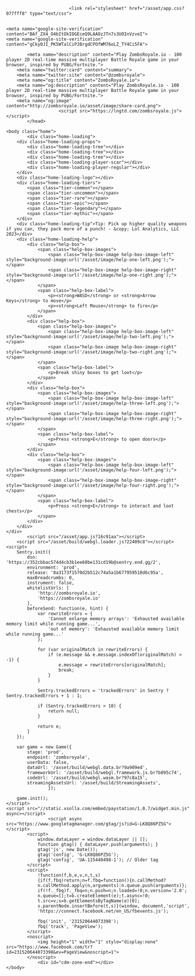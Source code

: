 <!DOCTYPE html>
<html lang="en">
    <head>
        <meta charset="UTF-8">
        <meta name="viewport" content="width=device-width, initial-scale=1.0, maximum-scale=1.0, user-scalable=0">
        <meta name="facebook-domain-verification" content="rqsdwhkm3cd7bdia50dim89maue974" />
        <title>Zombs Royale - 100 Player 2D Real-Time Battle Royale</title>
                        <link rel="stylesheet" type="text/css" href="https://fonts.googleapis.com/css?family=Open+Sans:400,600">

                            <link rel="stylesheet" href="/asset/app.css?077fff8" type="text/css">
                    

    <meta name="google-site-verification" content="BAf_ZX4_O4bItOkIOGEceQ9LAAOzJTn7s3UOInVzveI">
    <meta name="google-site-verification" content="gCky0JI_PK5WTalCiPJBrgdCPOfWM76oLZ_TY4Ci5FA">

            <meta name="description" content="Play ZombsRoyale.io - 100 player 2D real-time massive multiplayer Battle Royale game in your browser, inspired by PUBG/Fortnite.">
        <meta name="twitter:card" content="summary">
        <meta name="twitter:site" content="@zombsroyale">
        <meta name="og:title" content="ZombsRoyale.io">
        <meta name="og:description" content="Play ZombsRoyale.io - 100 player 2D real-time massive multiplayer Battle Royale game in your browser, inspired by PUBG/Fortnite.">
        <meta name="og:image" content="http://zombsroyale.io/asset/image/share-card.png">
                        <script src="https://lngtd.com/zombsroyale.js"></script>
            </head>

    <body class="home">
            <div class="home-loading">
        <div class="home-loading-props">
            <div class="home-loading-tree"></div>
            <div class="home-loading-tree"></div>
            <div class="home-loading-tree"></div>
            <div class="home-loading-player-scar"></div>
            <div class="home-loading-player-regular"></div>
        </div>
        <div class="home-loading-logo"></div>
        <div class="home-loading-tiers">
            <span class="tier-common"></span>
            <span class="tier-uncommon"></span>
            <span class="tier-rare"></span>
            <span class="tier-epic"></span>
            <span class="tier-legendary"></span>
            <span class="tier-mythic"></span>
        </div>
        <div class="home-loading-tip">Tip: Pick up higher quality weapons if you can, they pack more of a punch! - &copy; Lol Analytics, LLC 2023</div>
        <div class="home-loading-help">
            <div class="help-box">
                <span class="help-box-images">
                    <span class="help-box-image help-box-image-left" style="background-image:url('/asset/image/help-one-left.png');"></span>
                    <span class="help-box-image help-box-image-right" style="background-image:url('/asset/image/help-one-right.png');"></span>
                </span>
                <span class="help-box-label">
                    <p><strong>WASD</strong> or <strong>Arrow Keys</strong> to move</p>
                    <p><strong>Left Mouse</strong> to fire</p>
                </span>
            </div>
            <div class="help-box">
                <span class="help-box-images">
                    <span class="help-box-image help-box-image-left" style="background-image:url('/asset/image/help-two-left.png');"></span>
                    <span class="help-box-image help-box-image-right" style="background-image:url('/asset/image/help-two-right.png');"></span>
                </span>
                <span class="help-box-label">
                    <p>Break shiny boxes to get loot</p>
                </span>
            </div>
            <div class="help-box">
                <span class="help-box-images">
                    <span class="help-box-image help-box-image-left" style="background-image:url('/asset/image/help-three-left.png');"></span>
                    <span class="help-box-image help-box-image-right" style="background-image:url('/asset/image/help-three-right.png');"></span>
                </span>
                <span class="help-box-label">
                    <p>Press <strong>E</strong> to open doors</p>
                </span>
            </div>
            <div class="help-box">
                <span class="help-box-images">
                    <span class="help-box-image help-box-image-left" style="background-image:url('/asset/image/help-four-left.png');"></span>
                    <span class="help-box-image help-box-image-right" style="background-image:url('/asset/image/help-four-right.png');"></span>
                </span>
                <span class="help-box-label">
                    <p>Press <strong>E</strong> to interact and loot chests</p>
                </span>
            </div>
        </div>
    </div>
            <script src="/asset/app.js?16c91aa"></script>
        <script src="/asset/build/webgl.loader.js?22409c8"></script>
    <script>
        Sentry.init({
            dsn: 'https://352cbbac574d4cb3b1ee60be131cd19b@sentry.end.gg/2',
            environment: 'prod',
            release: '8a3173f1570d2b512c74a5a1b677959518d6c95a',
            maxBreadcrumbs: 0,
            instrument: false,
            whitelistUrls: [
                'http://zombsroyale.io',
                'https://zombsroyale.io'
            ],
            beforeSend: function(e, hint) {
                var rewriteErrors = {
                    'Cannot enlarge memory arrays': 'Exhausted available memory limit while running game...',
                    'out of memory': 'Exhausted available memory limit while running game...'
                };

                for (var originalMatch in rewriteErrors) {
                    if (e.message && e.message.indexOf(originalMatch) > -1) {
                        e.message = rewriteErrors[originalMatch];
                        break;
                    }
                }

                Sentry.trackedErrors = 'trackedErrors' in Sentry ? Sentry.trackedErrors + 1 : 1;

                if (Sentry.trackedErrors > 10) {
                    return null;
                }

                return e;
            }
        });

        var game = new Game({
            stage: 'prod',
            endpoint: 'zombsroyale',
            userData: false,
            dataUrl: '/asset/build/webgl.data.br?9a909ed',
            frameworkUrl: '/asset/build/webgl.framework.js.br?b895c74',
            codeUrl: '/asset/build/webgl.wasm.br?97c8a15',
            streamingAssetsUrl: '/asset/build/StreamingAssets',
                    });

        game.init();
    </script>
    <script src="//static.xsolla.com/embed/paystation/1.0.7/widget.min.js" async></script>
                    <script async src="https://www.googletagmanager.com/gtag/js?id=G-LK8Q86PZ5G"></script>
            <script>
                window.dataLayer = window.dataLayer || [];
                function gtag() { dataLayer.push(arguments); }
                gtag('js', new Date());
                gtag('config', 'G-LK8Q86PZ5G');
                gtag('config', 'UA-115440498-1'); // Older tag
            </script>
            <script>
                !function(f,b,e,v,n,t,s)
                {if(f.fbq)return;n=f.fbq=function(){n.callMethod?
                n.callMethod.apply(n,arguments):n.queue.push(arguments)};
                if(!f._fbq)f._fbq=n;n.push=n;n.loaded=!0;n.version='2.0';
                n.queue=[];t=b.createElement(e);t.async=!0;
                t.src=v;s=b.getElementsByTagName(e)[0];
                s.parentNode.insertBefore(t,s)}(window, document,'script',
                'https://connect.facebook.net/en_US/fbevents.js');

                fbq('init', '231520644073398');
                fbq('track', 'PageView');
            </script>
            <noscript>
                <img height="1" width="1" style="display:none" src="https://www.facebook.com/tr?id=231520644073398&ev=PageView&noscript=1">
            </noscript>
                <div id="cdm-zone-end"></div>
    </body>
</html>
